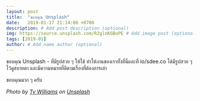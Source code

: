 ```yaml
---
layout: post
title:  "ขอบคุณ Unsplash"
date:   2019-01-17 21:14:08 +0700
description: # Add post description (optional)
img: https://source.unsplash.com/R2glnKGBoPE # Add image post (optional)
tags: [2019-01]
author: # Add name author (optional)
---
```

ขอบคุณ Unsplash - ที่มีรูปสวย ๆ ให้ใช้ ทำให้งานของเราทั้งที่นี่และที่ io/sdee.co ได้มีรูปสวย ๆ ไว้ดูสบายตา และมีความหมายที่ดีตามเรื่องที่ต้องการเล่า

ขอบคุณมาก ๆ ครับ

*Photo by [Ty Williams](https://unsplash.com/@tyrossii) on [Unsplash](https://unsplash.com/)*
